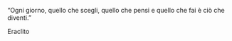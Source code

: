 
“Ogni giorno, quello che scegli, quello che pensi e quello che fai è ciò che diventi.”

Eraclito
<!--stackedit_data:
eyJoaXN0b3J5IjpbLTc0NzI4OTAxMV19
-->